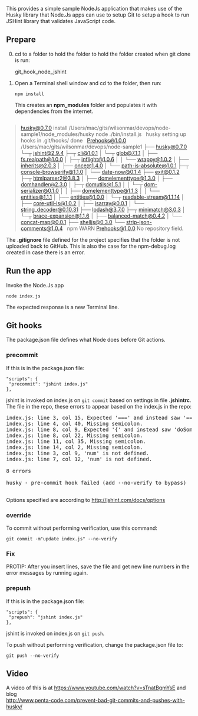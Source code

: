 This provides a simple sample NodeJs application
that makes use of the Husky library that 
Node.Js apps can use to setup Git to setup a 
hook to run JSHint library that validates JavaScript code.


## Prepare

0. cd to a folder to hold the folder to hold the folder
   created when git clone is run:

   git_hook_node_jshint

0. Open a Terminal shell window and cd to the folder, then run:

   ```
   npm install
   ```
   
   This creates an **npm_modules** folder and populates
   it with dependencies from the internet.

   <pre>
> husky@0.7.0 install /Users/mac/gits/wilsonmar/devops/node-sample1/node_modules/husky
> node ./bin/install.js
&nbsp;
husky
  setting up hooks in .git/hooks/
  done
&nbsp;
Prehooks@1.0.0 /Users/mac/gits/wilsonmar/devops/node-sample1
├── husky@0.7.0
└─┬ jshint@2.9.4
  ├─┬ cli@1.0.1
  │ └─┬ glob@7.1.1
  │   ├── fs.realpath@1.0.0
  │   ├─┬ inflight@1.0.6
  │   │ └── wrappy@1.0.2
  │   ├── inherits@2.0.3
  │   ├── once@1.4.0
  │   └── path-is-absolute@1.0.1
  ├─┬ console-browserify@1.1.0
  │ └── date-now@0.1.4
  ├── exit@0.1.2
  ├─┬ htmlparser2@3.8.3
  │ ├── domelementtype@1.3.0
  │ ├── domhandler@2.3.0
  │ ├─┬ domutils@1.5.1
  │ │ └─┬ dom-serializer@0.1.0
  │ │   ├── domelementtype@1.1.3
  │ │   └── entities@1.1.1
  │ ├── entities@1.0.0
  │ └─┬ readable-stream@1.1.14
  │   ├── core-util-is@1.0.2
  │   ├── isarray@0.0.1
  │   └── string_decoder@0.10.31
  ├── lodash@3.7.0
  ├─┬ minimatch@3.0.3
  │ └─┬ brace-expansion@1.1.6
  │   ├── balanced-match@0.4.2
  │   └── concat-map@0.0.1
  ├── shelljs@0.3.0
  └── strip-json-comments@1.0.4
&nbsp;
npm WARN Prehooks@1.0.0 No repository field.
   </pre>

   The **.gitignore** file defined for the project
   specifies that the folder is not uploaded back to GitHub.
   This is also the case for the npm-debug.log created in case there is an error.


## Run the app

Invoke the Node.Js app

   ```
   node index.js
   ```

   The expected response is a new Terminal line.


## Git hooks   

The package.json file defines what Node does before Git actions.

### precommit

If this is in the package.json file:

   ```
  "scripts": {
    "precommit": "jshint index.js"
  },
   ```

jshint is invoked on index.js on `git commit` based on settings in file **.jshintrc**.
The file in the repo, these errors to appear based on the index.js in the repo:

   <pre>
index.js: line 3, col 15, Expected '===' and instead saw '=='.
index.js: line 4, col 40, Missing semicolon.
index.js: line 8, col 9, Expected '{' and instead saw 'doSomething'.
index.js: line 8, col 22, Missing semicolon.
index.js: line 11, col 35, Missing semicolon.
index.js: line 14, col 2, Missing semicolon.
index.js: line 3, col 9, 'num' is not defined.
index.js: line 7, col 12, 'num' is not defined.
&nbsp;
8 errors
&nbsp;
husky - pre-commit hook failed (add --no-verify to bypass)
   </pre>


Options specified are according to 
<a target="_blank" href="http://jshint.com/docs/options/">
http://jshint.com/docs/options</a>



### override

To commit without performing verification, use this command:

   ```
   git commit -m"update index.js" --no-verify  
   ```

### Fix

   PROTIP: After you insert lines, save the file 
   and get new line numbers in the error messages by running again.


### prepush

If this is in the package.json file:

   ```
"scripts": {
    "prepush": "jshint index.js"
  },
   ```

jshint is invoked on index.js on `git push`.

To push without performing verification,
change the package.json file to:

   ```
   git push --no-verify  
   ```

## Video

A video of this is at
<a target="_blank" href="https://www.youtube.com/watch?v=sTnatBgmYsE">
https://www.youtube.com/watch?v=sTnatBgmYsE</a>
and blog<br />
http://www.penta-code.com/prevent-bad-git-commits-and-pushes-with-husky/
